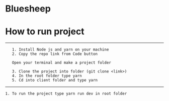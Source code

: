 # Bluesheep

# How to run project

---

```
   1. Install Node js and yarn on your machine
   2. Copy the repo link from Code button

   Open your terminal and make a project folder

   3. Clone the project into folder (git clone <link>)
   4. In the root folder type yarn
   5. Cd into client folder and type yarn
```

---

```
1. To run the project type yarn run dev in root folder

```
